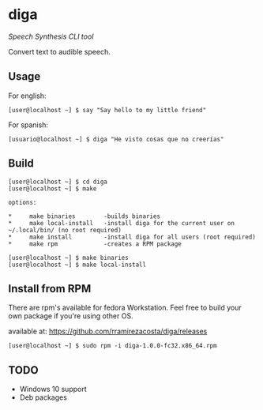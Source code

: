 diga
=================
*Speech Synthesis CLI tool*

Convert text to audible speech.

Usage
------------------
For english:

```console
[user@localhost ~] $ say "Say hello to my little friend"

```

For spanish:

```console
[usuario@localhost ~] $ diga "He visto cosas que no creerías"
```


Build
-------------------------
```console
[user@localhost ~] $ cd diga
[user@localhost ~] $ make

options:

*     make binaries        -builds binaries
*     make local-install   -install diga for the current user on ~/.local/bin/ (no root required)
*     make install         -install diga for all users (root required)
*     make rpm             -creates a RPM package

[user@localhost ~] $ make binaries
[user@localhost ~] $ make local-install

```

Install from RPM
-------------------------
There are rpm's available for fedora Workstation. Feel free to build your own package if you're using other OS.

available at: https://github.com/rramirezacosta/diga/releases

```console
[user@localhost ~] $ sudo rpm -i diga-1.0.0-fc32.x86_64.rpm
```

TODO
-------------------------

* Windows 10 support
* Deb packages







